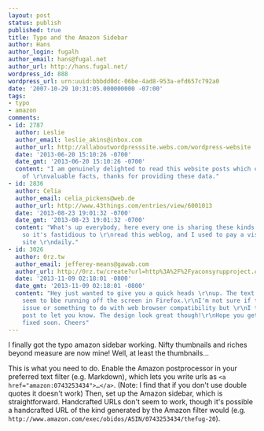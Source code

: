 ```yaml
---
layout: post
status: publish
published: true
title: Typo and the Amazon Sidebar
author: Hans
author_login: fugalh
author_email: hans@fugal.net
author_url: http://hans.fugal.net/
wordpress_id: 888
wordpress_url: urn:uuid:bbbdd0dc-06be-4ad8-953a-efd657c792a0
date: '2007-10-29 10:31:05.000000000 -07:00'
tags:
- typo
- amazon
comments:
- id: 2787
  author: Leslie
  author_email: leslie_akins@inbox.com
  author_url: http://allaboutwordpresssite.webs.com/wordpress-website
  date: '2013-06-20 15:10:26 -0700'
  date_gmt: '2013-06-20 15:10:26 -0700'
  content: "I am genuinely delighted to read this website posts which contains lots
    of \r\nvaluable facts, thanks for providing these data."
- id: 2836
  author: Celia
  author_email: celia_pickens@web.de
  author_url: http://www.43things.com/entries/view/6001013
  date: '2013-08-23 19:01:32 -0700'
  date_gmt: '2013-08-23 19:01:32 -0700'
  content: "What's up everybody, here every one is sharing these kinds of know-how,
    so it's fastidious to \r\nread this weblog, and I used to pay a visit this web
    site \r\ndaily."
- id: 3026
  author: 0rz.tw
  author_email: jefferey-means@gawab.com
  author_url: http://0rz.tw/create?url=http%3A%2F%2Fyaconsyrupproject.com%2F
  date: '2013-11-09 02:18:01 -0800'
  date_gmt: '2013-11-09 02:18:01 -0800'
  content: "Hey just wanted to give you a quick heads \r\nup. The text in your article
    seem to bbe running off the screen in Firefox.\r\nI'm not sure if this is a formatting
    issue or something to do with web browser compatibility but \r\nI thought I'd
    post to let you know. The design look great though!\r\nHope you get the problem
    fixed soon. Cheers"
---
```

<p>I finally got the typo amazon sidebar working. Nifty thumbnails and riches beyond measure are now mine! Well, at least the thumbnails…</p>

<p>This is what you need to do. Enable the Amazon postprocessor in your preferred text filter (e.g. Markdown), which lets you write urls as <code>&lt;a href="amazon:0743253434"&gt;…&lt;/a&gt;</code>. (Note: I find that if you don't use double quotes it doesn't work) Then, set up the Amazon sidebar, which is straightforward. Handcrafted URLs don't seem to work, though it's possible a handcrafted URL of the kind generated by the Amazon filter would (e.g. <code>http://www.amazon.com/exec/obidos/ASIN/0743253434/thefug-20</code>).</p>
